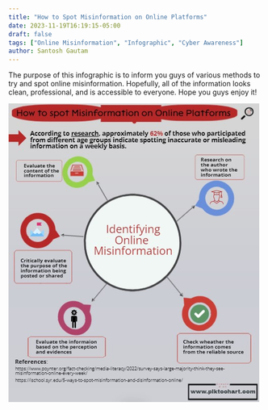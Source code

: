 ```yaml
---
title: "How to Spot Misinformation on Online Platforms"
date: 2023-11-19T16:19:15-05:00
draft: false
tags: ["Online Misinformation", "Infographic", "Cyber Awareness"]
author: Santosh Gautam
---
```


The purpose of this infographic is to inform you guys of various methods to try and spot online misinformation. Hopefully, all of the information looks clean, professional, and is accessible to everyone. Hope you guys enjoy it!

![Online Misinformation Infographic](https://github.com/greenhas/ict302_fall23/blob/main/static/Infographics%20(Online%20Misinformation).jpg)
